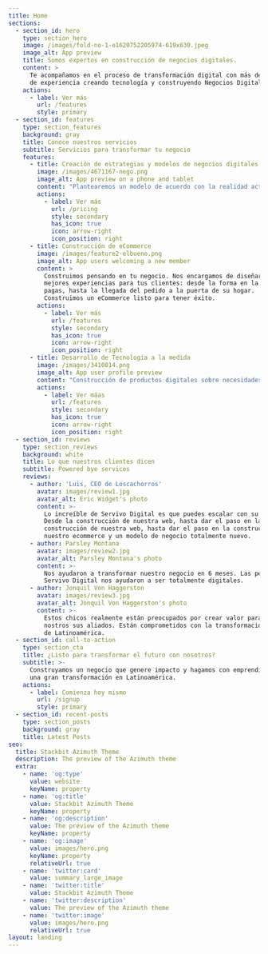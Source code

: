 ```yaml
---
title: Home
sections:
  - section_id: hero
    type: section_hero
    image: /images/fold-no-1-e1620752205974-619x630.jpeg
    image_alt: App preview
    title: Somos expertos en construcción de negocios digitales.
    content: >
      Te acompañamos en el proceso de transformación digital con más de 10 años
      de experiencia creando tecnología y construyendo Negocios Digitales.
    actions:
      - label: Ver más
        url: /features
        style: primary
  - section_id: features
    type: section_features
    background: gray
    title: Conoce nuestros servicios
    subtitle: Servicios para transformar tu negocio
    features:
      - title: Creación de estrategias y modelos de negocios digitales.
        image: /images/4671167-nego.png
        image_alt: App preview on a phone and tablet
        content: "Plantearemos un modelo de acuerdo con la realidad actual y las necesidades de tu negocio, permitiendo flexibilidad, eficiencia e innovación.\_\n"
        actions:
          - label: Ver más
            url: /pricing
            style: secondary
            has_icon: true
            icon: arrow-right
            icon_position: right
      - title: Construcción de eCommerce
        image: /images/feature2-elbueno.png
        image_alt: App users welcoming a new member
        content: >
          Construimos pensando en tu negocio. Nos encargamos de diseñar las
          mejores experiencias para tus clientes: desde la forma en la que
          pagas, hasta la llegada del pedido a la puerta de su hogar.
          Construimos un eCommerce listo para tener éxito. 
        actions:
          - label: Ver más
            url: /features
            style: secondary
            has_icon: true
            icon: arrow-right
            icon_position: right
      - title: Desarrollo de Tecnología a la medida
        image: /images/3410814.png
        image_alt: App user profile preview
        content: "Construcción de productos digitales sobre necesidades del negocio y sus clientes. Más que una App o una plataforma web genérica.\_\n"
        actions:
          - label: Ver máas
            url: /features
            style: secondary
            has_icon: true
            icon: arrow-right
            icon_position: right
  - section_id: reviews
    type: section_reviews
    background: white
    title: Lo que nuestros clientes dicen
    subtitle: Powered bye services
    reviews:
      - author: 'Luis, CEO de Loscachorros'
        avatar: images/review1.jpg
        avatar_alt: Eric Widget's photo
        content: >-
          Lo increíble de Servivo Digital es que puedes escalar con su ayuda.
          Desde la construcción de nuestra web, hasta dar el paso en la
          construcción de nuestra web, hasta dar el paso en la construcción de
          nuestro ecommerce y un modelo de negocio totalmente nuevo.
      - author: Parsley Montana
        avatar: images/review2.jpg
        avatar_alt: Parsley Montana's photo
        content: >-
          Nos ayudaron a transformar nuestro negocio en 6 meses. Las personas de
          Servivo Digital nos ayudaron a ser totalmente digitales.
      - author: Jonquil Von Haggerston
        avatar: images/review3.jpg
        avatar_alt: Jonquil Von Haggerston's photo
        content: >-
          Estos chicos realmente están preocupados por crear valor para todos
          nostros sus aliados. Están comprometidos con la transformación digital
          de Latinoamérica.
  - section_id: call-to-action
    type: section_cta
    title: ¿Listo para transformar el futuro con nosotros?
    subtitle: >-
      Construyamos un negocio que genere impacto y hagamos con emprendimiento
      una gran transformación en Latinoamérica.
    actions:
      - label: Comienza hoy mismo
        url: /signup
        style: primary
  - section_id: recent-posts
    type: section_posts
    background: gray
    title: Latest Posts
seo:
  title: Stackbit Azimuth Theme
  description: The preview of the Azimuth theme
  extra:
    - name: 'og:type'
      value: website
      keyName: property
    - name: 'og:title'
      value: Stackbit Azimuth Theme
      keyName: property
    - name: 'og:description'
      value: The preview of the Azimuth theme
      keyName: property
    - name: 'og:image'
      value: images/hero.png
      keyName: property
      relativeUrl: true
    - name: 'twitter:card'
      value: summary_large_image
    - name: 'twitter:title'
      value: Stackbit Azimuth Theme
    - name: 'twitter:description'
      value: The preview of the Azimuth theme
    - name: 'twitter:image'
      value: images/hero.png
      relativeUrl: true
layout: landing
---
```

